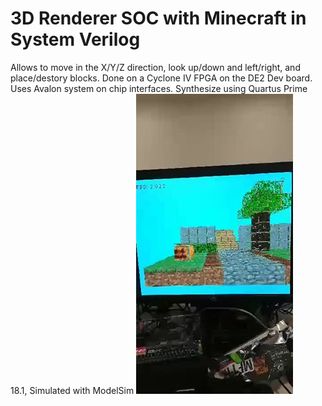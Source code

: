 # 3D Renderer SOC with Minecraft in System Verilog
Allows to move in the X/Y/Z direction, look up/down and left/right, and place/destory blocks. 
Done on a Cyclone IV FPGA on the DE2 Dev board. Uses Avalon system on chip interfaces.
Synthesize using Quartus Prime 18.1, Simulated with ModelSim
![Scene](image_1.jpg)



